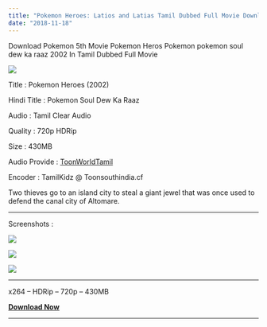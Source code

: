 ```yaml
---
title: "Pokemon Heroes: Latios and Latias Tamil Dubbed Full Movie Download"
date: "2018-11-18"
---
```


Download Pokemon 5th Movie Pokemon Heros Pokemon pokemon soul dew ka raaz 2002 In Tamil Dubbed Full Movie

[![](https://3.bp.blogspot.com/-hCFiVNQmjdg/W_FMmTt7RDI/AAAAAAAAA9Y/verD0VJaSFshCwspoqrJy-vY92WNlecwwCLcBGAs/s400/Poke{2bdbed38d32e7704a3eaa20af56e2289d0665505d01c3d892d71953ac3249a13}2BMV{2bdbed38d32e7704a3eaa20af56e2289d0665505d01c3d892d71953ac3249a13}2B5{2bdbed38d32e7704a3eaa20af56e2289d0665505d01c3d892d71953ac3249a13}2BTamilKidz.png)](https://3.bp.blogspot.com/-hCFiVNQmjdg/W_FMmTt7RDI/AAAAAAAAA9Y/verD0VJaSFshCwspoqrJy-vY92WNlecwwCLcBGAs/s1600/Poke{2bdbed38d32e7704a3eaa20af56e2289d0665505d01c3d892d71953ac3249a13}2BMV{2bdbed38d32e7704a3eaa20af56e2289d0665505d01c3d892d71953ac3249a13}2B5{2bdbed38d32e7704a3eaa20af56e2289d0665505d01c3d892d71953ac3249a13}2BTamilKidz.png)

Title : Pokemon Heroes (2002)

Hindi Title : Pokemon Soul Dew Ka Raaz

Audio : Tamil Clear Audio

Quality : 720p HDRip

Size : 430MB

Audio Provide : [ToonWorldTamil](https://toonworldtamil.blogspot.com/)

Encoder : TamilKidz @ Toonsouthindia.cf

Two thieves go to an island city to steal a giant jewel that was once used to defend the canal city of Altomare.  
  

* * *

Screenshots :

[![](https://1.bp.blogspot.com/-bEd3k57dSWc/W_FqKBuMWvI/AAAAAAAAA9k/MT_QoDgYEXkXoPCkPk0pQCfkK-bTxsDpgCLcBGAs/s320/Screenshot_2018-11-18-17-28-03.jpg)](https://1.bp.blogspot.com/-bEd3k57dSWc/W_FqKBuMWvI/AAAAAAAAA9k/MT_QoDgYEXkXoPCkPk0pQCfkK-bTxsDpgCLcBGAs/s1600/Screenshot_2018-11-18-17-28-03.jpg)

[![](https://4.bp.blogspot.com/-JN-NFMJ_3Ls/W_FqKbgmQJI/AAAAAAAAA9s/pbOu0Vs_SEo-l6EcZXlQg9oF6nf2ZLgFwCLcBGAs/s320/Screenshot_2018-11-18-17-28-26.jpg)](https://4.bp.blogspot.com/-JN-NFMJ_3Ls/W_FqKbgmQJI/AAAAAAAAA9s/pbOu0Vs_SEo-l6EcZXlQg9oF6nf2ZLgFwCLcBGAs/s1600/Screenshot_2018-11-18-17-28-26.jpg)

[![](https://1.bp.blogspot.com/-4aac-GsWsrs/W_FqKZHrnFI/AAAAAAAAA9o/tnhPPDCSja0U-7zOICEMoNxwn5DOAfmxACLcBGAs/s320/Screenshot_2018-11-18-17-29-01.jpg)](https://1.bp.blogspot.com/-4aac-GsWsrs/W_FqKZHrnFI/AAAAAAAAA9o/tnhPPDCSja0U-7zOICEMoNxwn5DOAfmxACLcBGAs/s1600/Screenshot_2018-11-18-17-29-01.jpg)

* * *

x264 – HDRip – 720p – 430MB

**[Download Now](https://clk.icu/BGRE)**

* * *
